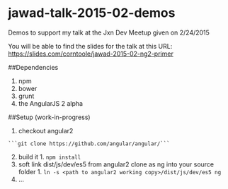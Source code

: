 # jawad-talk-2015-02-demos
Demos to support my talk at the Jxn Dev Meetup given on 2/24/2015

You will be able to find the slides for the talk at this URL: https://slides.com/corntoole/jawad-2015-02-ng2-primer 

##Dependencies

  1. npm
  2. bower
  3. grunt
  4. the AngularJS 2 alpha

##Setup (work-in-progress)

  1. checkout angular2

    ```git clone https://github.com/angular/angular/```
  2. build it
    1. ```npm install```
  3. soft link dist/js/dev/es5 from angular2 clone as ng into your source folder
    1. ```ln -s <path to angular2 working copy>/dist/js/dev/es5 ng```
  4. ...